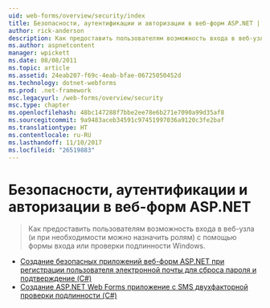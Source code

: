 ```yaml
---
uid: web-forms/overview/security/index
title: Безопасности, аутентификации и авторизации в веб-форм ASP.NET | Документы Microsoft
author: rick-anderson
description: Как предоставить пользователям возможность входа в веб-узла (и при необходимости можно назначить ролям) с помощью формы входа или проверки подлинности Windows.
ms.author: aspnetcontent
manager: wpickett
ms.date: 08/08/2011
ms.topic: article
ms.assetid: 24eab207-f69c-4eab-bfae-06725050452d
ms.technology: dotnet-webforms
ms.prod: .net-framework
msc.legacyurl: /web-forms/overview/security
msc.type: chapter
ms.openlocfilehash: 48bc147288f7bbe2ee78e6b271e7090a99d35af8
ms.sourcegitcommit: 9a9483aceb34591c97451997036a9120c3fe2baf
ms.translationtype: HT
ms.contentlocale: ru-RU
ms.lasthandoff: 11/10/2017
ms.locfileid: "26519883"
---
```

<a name="security-authentication-and-authorization-in-aspnet-web-forms"></a>Безопасности, аутентификации и авторизации в веб-форм ASP.NET
====================
> Как предоставить пользователям возможность входа в веб-узла (и при необходимости можно назначить ролям) с помощью формы входа или проверки подлинности Windows.


- [Создание безопасных приложений веб-форм ASP.NET при регистрации пользователя электронной почты для сброса пароля и подтверждение (C#)](create-a-secure-aspnet-web-forms-app-with-user-registration-email-confirmation-and-password-reset.md)
- [Создание ASP.NET Web Forms приложение с SMS двухфакторной проверки подлинности (C#)](create-an-aspnet-web-forms-app-with-sms-two-factor-authentication.md)
